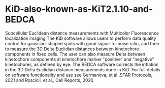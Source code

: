 # KiD-also-known-as-KiT2.1.10-and-BEDCA
Subcellular Euclidean distance measurements with Multicolor Fluorescence localization imaging
The KiD software allows users to perform data quality control for gaussian-shaped spots with good signal-to-noise ratio, and then to measure the 3D Delta Euclidian distances between kinetochore components in fixed cells. The user can also measure Delta between kinetochore components at kinetochore marker "positive" and "negative" kinetochores, as defined by eye.
The BEDCA software corrects the inflation in the 3D Delta Euclidian distance measurements done in KiD.
For full details on software functionality and use see Germanova, et al.,STAR Protocols, 2021 and Roscioli, et al., Cell Reports, 2020.

